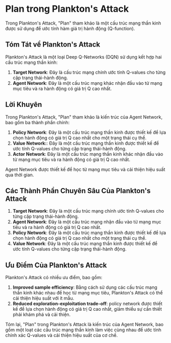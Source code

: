 **Plan trong Plankton's Attack**
=====================================

Trong Plankton's Attack, "Plan" tham khảo là một cấu trúc mạng thần kinh được sử dụng để ước tính hàm giá trị hành động (Q-function).

**Tóm Tát về Plankton's Attack**
--------------------------------------

Plankton's Attack là một loại Deep Q-Networks (DQN) sử dụng kết hợp hai cấu trúc mạng thần kinh:

1. **Target Network**: Đây là cấu trúc mạng chính ước tính Q-values cho từng cặp trạng thái-hành động.
2. **Agent Network**: Đây là một cấu trúc mạng khác nhận đầu vào từ mạng mục tiêu và ra hành động có giá trị Q cao nhất.

**Lời Khuyên**
--------------

Trong Plankton's Attack, "Plan" tham khảo là kiến trúc của Agent Network, bao gồm ba thành phần chính:

1. **Policy Network**: Đây là một cấu trúc mạng thần kinh được thiết kế để lựa chọn hành động có giá trị Q cao nhất cho một trạng thái cụ thể.
2. **Value Network:**: Đây là một cấu trúc mạng thần kinh được thiết kế để ước tính Q-values cho từng cặp trạng thái-hành động.
3. **Actor Network**: Đây là một cấu trúc mạng thần kinh khác nhận đầu vào từ mạng mục tiêu và ra hành động có giá trị Q cao nhất.

Agent Network được thiết kế để học từ mạng mục tiêu và cải thiện hiệu suất qua thời gian.

**Các Thành Phần Chuyên Sâu Của Plankton's Attack**
---------------------------------------------------------

1. **Target Network**: Đây là một cấu trúc mạng chính ước tính Q-values cho từng cặp trạng thái-hành động.
2. **Agent Network**: Đây là một cấu trúc mạng nhận đầu vào từ mạng mục tiêu và ra hành động có giá trị Q cao nhất.
3. **Policy Network**: Đây là một cấu trúc mạng thần kinh được thiết kế để lựa chọn hành động có giá trị Q cao nhất cho một trạng thái cụ thể.
4. **Value Network**: Đây là một cấu trúc mạng thần kinh được thiết kế để ước tính Q-values cho từng cặp trạng thái-hành động.

**Ưu Điểm Của Plankton's Attack**
----------------------------------------

Plankton's Attack có nhiều ưu điểm, bao gồm:

1. **Improved sample efficiency**: Bằng cách sử dụng các cấu trúc mạng thần kinh khác nhau để học từ mạng mục tiêu, Plankton's Attack có thể cải thiện hiệu suất với ít mẫu.
2. **Reduced exploration-exploitation trade-off**: policy network được thiết kế để lựa chọn hành động có giá trị Q cao nhất, giảm thiểu sự cần thiết phải khám phá và cải thiện.

Tóm lại, "Plan" trong Plankton's Attack là kiến trúc của Agent Network, bao gồm một loạt các cấu trúc mạng thần kinh làm việc cùng nhau để ước tính chính xác Q-values và cải thiện hiệu suất của cơ chế.
